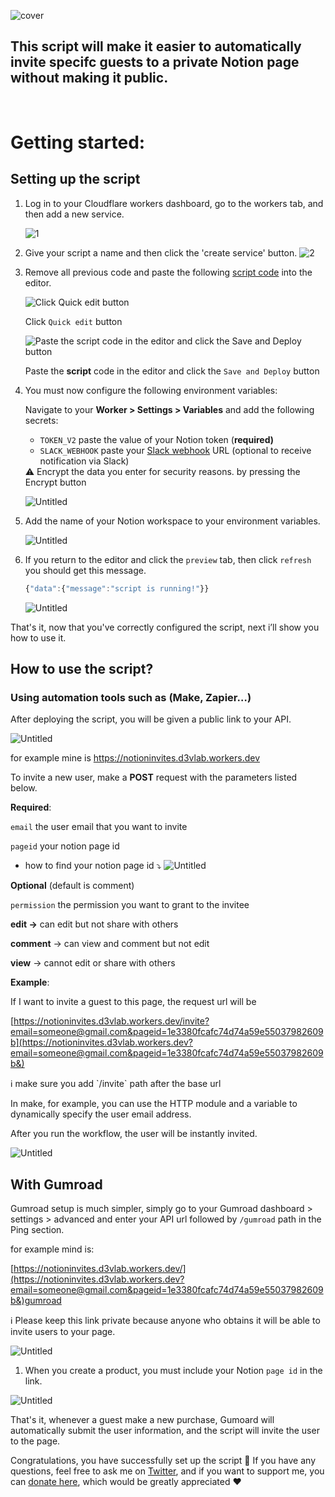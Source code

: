 ![cover](./assets//cover.png)

## This script will make it easier to automatically invite specifc guests to a private Notion page without making it public.

<br>

# Getting started:

## Setting up the script

1. Log in to your Cloudflare workers dashboard, go to the workers tab, and then add a new service.

   ![1](./assets/1.png)

2. Give your script a name and then click the 'create service' button.
   ![2](./assets/12.png)
3. Remove all previous code and paste the following [script code](https://github.com/notionblog/notionInvites/blob/master/src/index.js) into the editor.

   ![Click `Quick edit` button](./assets/3.png)

   Click `Quick edit` button

   ![Paste the **script** code in the editor and click the `Save and Deploy` button](./assets/4.png)

   Paste the **script** code in the editor and click the `Save and Deploy` button

4. You must now configure the following environment variables:

   Navigate to your **Worker > Settings > Variables** and add the following secrets:

   - `TOKEN_V2` paste the value of your Notion token (**required)**
   - `SLACK_WEBHOOK` paste your [Slack webhook](https://api.slack.com/messaging/webhooks#posting_with_webhooks) URL (optional to receive notification via Slack)

   <aside>
   ⚠️ Encrypt the data you enter for security reasons. by pressing the Encrypt button

   </aside>

   ![Untitled](./assets/5.png)

5. Add the name of your Notion workspace to your environment variables.

   ![Untitled](./assets/6.png)

6. If you return to the editor and click the `preview` tab, then click `refresh` you should get this message.

   ```jsx
   {"data":{"message":"script is running!"}}
   ```

   ![Untitled](./assets/7.png)

That's it, now that you've correctly configured the script, next i’ll show you how to use it.

## How to use the script?

### Using automation tools such as (Make, Zapier…)

After deploying the script, you will be given a public link to your API.

![Untitled](./assets/8.png)

for example mine is https://notioninvites.d3vlab.workers.dev

To invite a new user, make a **POST** request with the parameters listed below.

**Required**:

`email` the user email that you want to invite

`pageid` your notion page id

- how to find your notion page id ⤵️
  ![Untitled](./assets/9.png)

**Optional** (default is comment)

`permission` the permission you want to grant to the invitee

**edit →** can edit but not share with others

**comment** → can view and comment but not edit

**view** → cannot edit or share with others

**Example**:

If I want to invite a guest to this page, the request url will be

[https://notioninvites.d3vlab.workers.dev/invite?email=someone@gmail.com&pageid=1e3380fcafc74d74a59e55037982609b](https://notioninvites.d3vlab.workers.dev?email=someone@gmail.com&pageid=1e3380fcafc74d74a59e55037982609b&)

<aside>
ℹ️ make sure you add `/invite` path after the base url

</aside>

In make, for example, you can use the HTTP module and a variable to dynamically specify the user email address.

After you run the workflow, the user will be instantly invited.

![Untitled](./assets/10.png)

## With Gumroad

Gumroad setup is much simpler, simply go to your Gumroad dashboard > settings > advanced and enter your API url followed by `/gumroad` path in the Ping section.

for example mind is:

[https://notioninvites.d3vlab.workers.dev/](https://notioninvites.d3vlab.workers.dev?email=someone@gmail.com&pageid=1e3380fcafc74d74a59e55037982609b&)gumroad

<aside>
ℹ️ Please keep this link private because anyone who obtains it will be able to invite users to your page.

</aside>

![Untitled](./assets/11.png)

1. When you create a product, you must include your Notion `page id` in the link.

![Untitled](./assets/12.png)

That's it, whenever a guest make a new purchase, Gumoard will automatically submit the user information, and the script will invite the user to the page.

Congratulations, you have successfully set up the script 🥳 If you have any questions, feel free to ask me on [Twitter](https://twitter.com/_yudax), and if you want to support me, you can [donate here](https://ko-fi.com/yudax), which would be greatly appreciated ❤️
